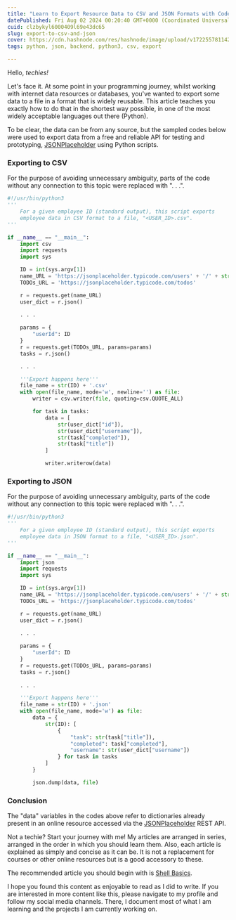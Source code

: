 ```yaml
---
title: "Learn to Export Resource Data to CSV and JSON Formats with Code"
datePublished: Fri Aug 02 2024 00:20:40 GMT+0000 (Coordinated Universal Time)
cuid: clzbykyl6000409l69e43dc65
slug: export-to-csv-and-json
cover: https://cdn.hashnode.com/res/hashnode/image/upload/v1722557811423/6046eea9-31dc-4222-9dc7-fd7a8db09931.jpeg
tags: python, json, backend, python3, csv, export

---
```


Hello, *techies!*

Let's face it. At some point in your programming journey, whilst working with internet data resources or databases, you've wanted to export some data to a file in a format that is widely reusable. This article teaches you exactly how to do that in the shortest way possible, in one of the most widely acceptable languages out there (Python).

To be clear, the data can be from any source, but the sampled codes below were used to export data from a free and reliable API for testing and prototyping, [JSONPlaceholder](https://jsonplaceholder.typicode.com/) using Python scripts.

### Exporting to CSV

For the purpose of avoiding unnecessary ambiguity, parts of the code without any connection to this topic were replaced with ". . .".

```python
#!/usr/bin/python3
'''
    For a given employee ID (standard output), this script exports
    employee data in CSV format to a file, "<USER_ID>.csv".
'''

if __name__ == "__main__":
    import csv
    import requests
    import sys

    ID = int(sys.argv[1])
    name_URL = 'https://jsonplaceholder.typicode.com/users' + '/' + str(ID)
    TODOs_URL = 'https://jsonplaceholder.typicode.com/todos'

    r = requests.get(name_URL)
    user_dict = r.json()
    
    . . .

    params = {
        "userId": ID
    }
    r = requests.get(TODOs_URL, params=params)
    tasks = r.json()

    . . .

    '''Export happens here'''
    file_name = str(ID) + '.csv'
    with open(file_name, mode='w', newline='') as file:
        writer = csv.writer(file, quoting=csv.QUOTE_ALL)

        for task in tasks:
            data = [
                str(user_dict["id"]),
                str(user_dict["username"]),
                str(task["completed"]),
                str(task["title"])
            ]

            writer.writerow(data)
```

### Exporting to JSON

For the purpose of avoiding unnecessary ambiguity, parts of the code without any connection to this topic were replaced with ". . .".

```python
#!/usr/bin/python3
'''
    For a given employee ID (standard output), this script exports
    employee data in JSON format to a file, "<USER_ID>.json".
'''

if __name__ == "__main__":
    import json
    import requests
    import sys

    ID = int(sys.argv[1])
    name_URL = 'https://jsonplaceholder.typicode.com/users' + '/' + str(ID)
    TODOs_URL = 'https://jsonplaceholder.typicode.com/todos'

    r = requests.get(name_URL)
    user_dict = r.json()
    
    . . .

    params = {
        "userId": ID
    }
    r = requests.get(TODOs_URL, params=params)
    tasks = r.json()
  
    . . .

    '''Export happens here'''
    file_name = str(ID) + '.json'
    with open(file_name, mode='w') as file:
        data = {
            str(ID): [
                {
                    "task": str(task["title"]),
                    "completed": task["completed"],
                    "username": str(user_dict["username"])
                } for task in tasks
            ]
        }

        json.dump(data, file)
```

### Conclusion

The "data" variables in the codes above refer to dictionaries already present in an online resource accessed via the [JSONPlaceholder](https://jsonplaceholder.typicode.com/) REST API.

Not a techie? Start your journey with me! My articles are arranged in series, arranged in the order in which you should learn them. Also, each article is explained as simply and concise as it can be. It is not a replacement for courses or other online resources but is a good accessory to these.

The recommended article you should begin with is [Shell Basics](https://techgecko.hashnode.dev/shell-basics).

I hope you found this content as enjoyable to read as I did to write. If you are interested in more content like this, please navigate to my profile and follow my social media channels. There, I document most of what I am learning and the projects I am currently working on.
